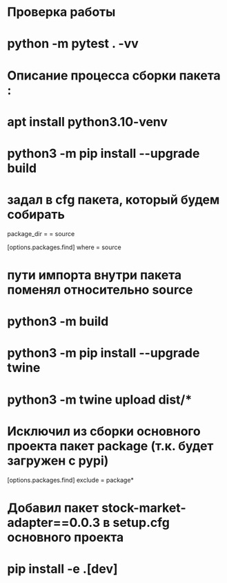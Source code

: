 # Проверка работы
# python -m pytest . -vv

# Описание процесса сборки пакета :
# apt install python3.10-venv
# python3 -m pip install --upgrade build

# задал в cfg пакета, который будем собирать
package_dir =
    = source

[options.packages.find]
where = source

# пути импорта внутри пакета поменял относительно source
# python3 -m build
# python3 -m pip install --upgrade twine
# python3 -m twine upload dist/*

# Исключил из сборки основного проекта пакет package (т.к. будет загружен с pypi)
[options.packages.find]
exclude =
    package*
# Добавил пакет stock-market-adapter==0.0.3 в setup.cfg основного проекта
# pip install -e .[dev]